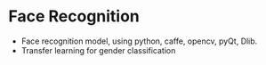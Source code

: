 # Face Recognition 
* Face recognition model, using python, caffe, opencv, pyQt, Dlib.  
* Transfer learning for gender classification 
